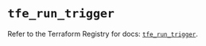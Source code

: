 # `tfe_run_trigger`

Refer to the Terraform Registry for docs: [`tfe_run_trigger`](https://registry.terraform.io/providers/hashicorp/tfe/0.63.0/docs/resources/run_trigger).
